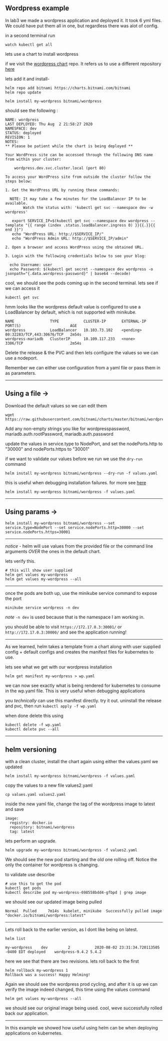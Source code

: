 ## Wordpress example

In lab3 we made a wordpress application and deployed it. It took 6 yml files. We could have put them all in one, but regardless there was alot of config.

in a second terminal run
```
watch kubectl get all
```

lets use a chart to install wordpress

if we visit the [wordpress chart](https://github.com/helm/charts/tree/master/stable/wordpress) repo. It refers us to use a different repository [here](https://github.com/bitnami/charts/tree/master/bitnami/wordpress)

lets add it and install-
```
helm repo add bitnami https://charts.bitnami.com/bitnami
helm repo update

```

```
helm install my-wordpress bitnami/wordpress
```

should see the following :

```
NAME: wordpress
LAST DEPLOYED: Thu Aug  2 21:58:27 2020
NAMESPACE: dev
STATUS: deployed
REVISION: 1
NOTES:
** Please be patient while the chart is being deployed **

Your WordPress site can be accessed through the following DNS name from within your cluster:

    wordpress.dev.svc.cluster.local (port 80)

To access your WordPress site from outside the cluster follow the steps below:

1. Get the WordPress URL by running these commands:

  NOTE: It may take a few minutes for the LoadBalancer IP to be available.
        Watch the status with: 'kubectl get svc --namespace dev -w wordpress'

   export SERVICE_IP=$(kubectl get svc --namespace dev wordpress --template "{{ range (index .status.loadBalancer.ingress 0) }}{{.}}{{ end }}")
   echo "WordPress URL: http://$SERVICE_IP/"
   echo "WordPress Admin URL: http://$SERVICE_IP/admin"

2. Open a browser and access WordPress using the obtained URL.

3. Login with the following credentials below to see your blog:

  echo Username: user
  echo Password: $(kubectl get secret --namespace dev wordpress -o jsonpath="{.data.wordpress-password}" | base64 --decode)

```


cool, we should see the pods coming up in the second terminal. lets see if we can access it

```
kubectl get svc
```
hmm looks like the wordpress default value is configured to use a LoadBalancer by default, which is not supported with minikube.
```
NAME                TYPE           CLUSTER-IP       EXTERNAL-IP   PORT(S)                      AGE
wordpress           LoadBalancer   10.103.73.102    <pending>     80:32283/TCP,443:30676/TCP   2m54s
wordpress-mariadb   ClusterIP      10.109.117.233   <none>        3306/TCP                     2m54s
```

Delete the release & the PVC and then lets configure the values so we can use a nodeport.

Remember we can either use configuration from a yaml file or pass them in as parameters.

---
## Using a file ->

Download the default values so we can edit them
```
wget https://raw.githubusercontent.com/bitnami/charts/master/bitnami/wordpress/values.yaml
```

Add any non-empty strings you like for wordpresspassword, mariadb.auth.rootPassword, mariadb.auth.password

update the values in service.type to NodePort, and set the nodePorts.http to "30000" and nodePorts.https to "30001"

if we want to validate our values before we run we use the `dry-run` command

```
helm install my-wordpress bitnami/wordpress --dry-run -f values.yaml
```

this is useful when debugging installation failures. for more see [here](https://helm.sh/docs/chart_template_guide/debugging/)

```
helm install my-wordpress bitnami/wordpress -f values.yaml
```
---
## Using params -> 

```
helm install my-wordpress bitnami/wordpress --set service.type=NodePort --set service.nodePorts.http=30000 --set service.nodePorts.https=30001
```

---

*notice* - 
helm will use values from the provided file or the command line arguments *OVER*  the ones in the default chart.

lets verify this.
```
# this will show user supplied
helm get values my-wordpress
helm get values my-wordpress --all
```

---
once the pods are both up, use the minikube service command to expose the port
```
minikube service wordpress -n dev
```
*note* `-n dev` is used because that is the namespace I am working in.

you should be able to visit `https://172.17.0.3:30001/` or `http://172.17.0.3:30000/` and see the application running!

---

As we learned, helm takes a template from a chart along with user supplied config + default configs and creates the manifest files for kubernetes to use.

lets see what we get with our wordpress installation
```
helm get manifest my-wordpress > wp.yaml
```

we can now see exactly what is being rendered for kubernetes to consume in the wp.yaml file. This is very useful when debugging applications

you *technically* can use this manifest directly. try it out. uninstall the release and pvc, then run `kubectl apply -f wp.yaml`

when done delete this using
```
kubectl delete -f wp.yaml
kubectl delete pvc --all
```
---

## helm versioning

with a clean cluster, install the chart again using either the values.yaml we updated

```
helm install my-wordpress bitnami/wordpress -f values.yaml
```
copy the values to a new file values2.yaml
```
cp values.yaml values2.yaml
```

inside the new yaml file, change the tag of the wordpress image to latest and save
```
image:
  registry: docker.io
  repository: bitnami/wordpress
  tag: latest
```

lets perform an upgrade. 
```
helm upgrade my-wordpress bitnami/wordpress -f values2.yaml
```
We should see the new pod starting and the old one rolling off. Notice the only the container for wordpress is changing.

to validate use describe
```
# use this to get the pod
kubectl get pods
kubectl describe pod my-wordpress-698558bdd4-gfbpd | grep image
```
we should see our updated image being pulled
```
Normal  Pulled     7m14s  kubelet, minikube  Successfully pulled image "docker.io/bitnami/wordpress:latest"
```


---

Lets roll back to the earlier version, as I dont like being on latest.

```
helm list

my-wordpress	dev      	2       	2020-08-02 23:31:34.720113505 -0400 EDT	deployed	wordpress-9.4.2	5.4.2      
```

here we see that there are two revisions. lets roll back to the first

```
helm rollback my-wordpress 1
Rollback was a success! Happy Helming!
```

Again we should see the wordpress prod cycling, and after it is up we can verify the image indeed changed, this time using the values command

```
helm get values my-wordpress --all
```

we should see our original image being used. cool, weve successfully rolled back our application.

---


In this example we showed how useful using helm can be when deploying applications on kubernetes.
